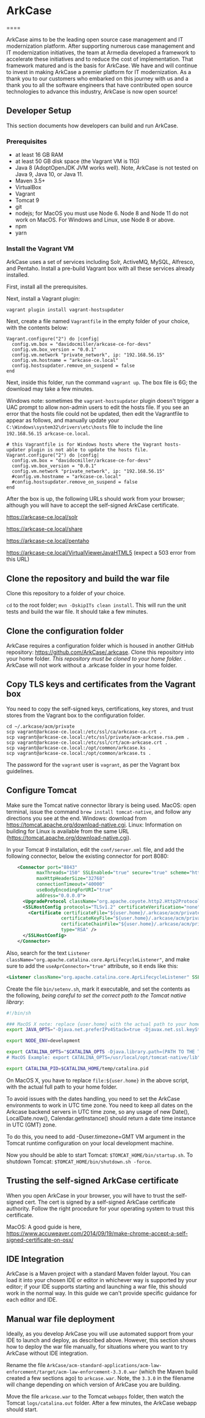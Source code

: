 # ArkCase
====

ArkCase aims to be the leading open source case management and IT modernization platform. After supporting numerous case management and IT modernization initiatives, the team at Armedia developed a framework to accelerate these initiatives and to reduce the cost of implementation.  That framework matured and is the basis for ArkCase.  We have and will continue to invest in making ArkCase a premier platform for IT modernization.  As a thank you to our customers who embarked on this journey with us and a thank you to all the software engineers that have contributed open source technologies to advance this industry, ArkCase is now open source!

## Developer Setup
This section documents how developers can build and run ArkCase.

### Prerequisites
* at least 16 GB RAM
* at least 50 GB disk space (the Vagrant VM is 11G)
* Java 8 (AdoptOpenJDK JVM works well).  Note, ArkCase is not tested on Java 9, Java 10, or Java 11.
* Maven 3.5+
* VirtualBox
* Vagrant
* Tomcat 9
* git
* nodejs; for MacOS you must use Node 6.  Node 8 and Node 11 do not work on MacOS.  For Windows and Linux, use Node 8 or above.
* npm 
* yarn

### Install the Vagrant VM
ArkCase uses a set of services including Solr, ActiveMQ, MySQL, Alfresco, and Pentaho.  Install a pre-build Vagrant box with all these services already installed.

First, install all the prerequisites.

Next, install a Vagrant plugin:

```
vagrant plugin install vagrant-hostsupdater
```

Next, create a file named `Vagrantfile` in the empty folder of your choice, with the contents below:
```
Vagrant.configure("2") do |config|
  config.vm.box = "davidocmiller/arkcase-ce-for-devs"
  config.vm.box_version = "0.0.1"
  config.vm.network "private_network", ip: "192.168.56.15"
  config.vm.hostname = "arkcase-ce.local"
  config.hostsupdater.remove_on_suspend = false
end
```

Next, inside this folder, run the command `vagrant up`.  The box file is 6G; the download may take a few minutes.

Windows note: sometimes the `vagrant-hostsupdater` plugin doesn't trigger a UAC prompt to allow non-admin users to edit the hosts file.  If you see an error that the hosts file could not be updated, then edit the Vagrantfile to appear as follows, and manually update your `C:\Windows\system32\drivers\etc\hosts` file to include the line `192.168.56.15 arkcase-ce.local`.

```
# this Vagrantfile is for Windows hosts where the Vagrant hosts-updater plugin is not able to update the hosts file.
Vagrant.configure("2") do |config|
  config.vm.box = "davidocmiller/arkcase-ce-for-devs"
  config.vm.box_version = "0.0.1"
  config.vm.network "private_network", ip: "192.168.56.15"
  #config.vm.hostname = "arkcase-ce.local"
  #config.hostsupdater.remove_on_suspend = false
end
```

After the box is up, the following URLs should work from your browser; although you will have to accept the self-signed ArkCase certificate.

https://arkcase-ce.local/solr

https://arkcase-ce.local/share

https://arkcase-ce.local/pentaho

https://arkcase-ce.local/VirtualViewerJavaHTML5 (expect a 503 error from this URL)

## Clone the repository and build the war file

Clone this repository to a folder of your choice.

`cd` to the root folder; `mvn -DskipITs clean install`.  This will run the unit tests and build the war file.  It should take a few minutes.

## Clone the configuration folder

ArkCase requires a configuration folder which is housed in another GitHub repository: https://github.com/ArkCase/.arkcase.  Clone this repository into your home folder.  *This repository must be cloned to your home folder.* . ArkCase will not work without a .arkcase folder in your home folder.

## Copy TLS keys and certificates from the Vagrant box

You need to copy the self-signed keys, certifications, key stores, and trust stores from the Vagrant box to the configuration folder.

```
cd ~/.arkcase/acm/private
scp vagrant@arkcase-ce.local:/etc/ssl/ca/arkcase-ca.crt .
scp vagrant@arkcase-ce.local:/etc/ssl/private/acm-arkcase.rsa.pem .
scp vagrant@arkcase-ce.local:/etc/ssl/crt/acm-arkcase.crt .
scp vagrant@arkcase-ce.local:/opt/common/arkcase.ks .
scp vagrant@arkcase-ce.local:/opt/common/arkcase.ts .
```

The password for the `vagrant` user is `vagrant`, as per the Vagrant box guidelines.

## Configure Tomcat

Make sure the Tomcat native connector library is being used.  MacOS: open terminal, issue the command `brew install tomcat-native`, and follow any directions you see at the end.  Windows: download from https://tomcat.apache.org/download-native.cgi.  Linux: Information on building for Linux is available from the same URL (https://tomcat.apache.org/download-native.cgi).

In your Tomcat 9 installation, edit the `conf/server.xml` file, and add the following connector, below the existing connector for port 8080:

```xml
    <Connector port="8843"
           maxThreads="150" SSLEnabled="true" secure="true" scheme="https"
           maxHttpHeaderSize="32768"
           connectionTimeout="40000"
           useBodyEncodingForURI="true"
           address="0.0.0.0">
      <UpgradeProtocol className="org.apache.coyote.http2.Http2Protocol" />
      <SSLHostConfig protocols="TLSv1.2" certificateVerification="none">
        <Certificate certificateFile="${user.home}/.arkcase/acm/private/acm-arkcase.crt"
                    certificateKeyFile="${user.home}/.arkcase/acm/private/acm-arkcase.rsa.pem"
                    certificateChainFile="${user.home}/.arkcase/acm/private/arkcase-ca.crt"
                    type="RSA" />
      </SSLHostConfig>
    </Connector>
```
Also, search for the text `Listener className="org.apache.catalina.core.AprLifecycleListener"`, and make sure to add the `useAprConnector="true"` attribute, so it ends like this:

```xml
<Listener className="org.apache.catalina.core.AprLifecycleListener" SSLEngine="on" useAprConnector="true"/>
``` 

Create the file `bin/setenv.sh`, mark it executable, and set the contents as the following, *being careful to set the correct path to the Tomcat native library*:

```bash
#!/bin/sh

### MacOS X note: replace {user.home} with the actual path to your home folder, e.g. /Users/dmiller
export JAVA_OPTS="-Djava.net.preferIPv4Stack=true -Djavax.net.ssl.keyStorePassword=password -Djavax.net.ssl.trustStorePassword=password -Djavax.net.ssl.keyStore=${user.home}/.arkcase/acm/private/arkcase.ks -Djavax.net.ssl.trustStore=${user.home}/.arkcase/acm/private/arkcase.ts -Dspring.profiles.active=ldap -Xms1024M -Xmx1024M"

export NODE_ENV=development

export CATALINA_OPTS="$CATALINA_OPTS -Djava.library.path=(PATH TO THE TOMCAT NATIVE LIBRARY)
# MacOS Example: export CATALINA_OPTS=/usr/local/opt/tomcat-native/lib"

export CATALINA_PID=$CATALINA_HOME/temp/catalina.pid
```
On MacOS X, you have to replace `file:${user.home}` in the above script, with the actual full path to your home folder.

To avoid issues with the dates handling, you need to set the ArkCase environments to work in UTC time zone. You need to keep all dates on the Arkcase backend servers in UTC time zone, so any usage of new Date(), LocalDate.now(), Calendar.getInstance() should return a date time instance in UTC (GMT) zone.

To do this, you need to add -Duser.timezone=GMT VM argument in the Tomcat runtime configuration on your local development machine.

Now you should be able to start Tomcat: `$TOMCAT_HOME/bin/startup.sh`.  To shutdown Tomcat: `$TOMCAT_HOME/bin/shutdown.sh -force`.

## Trusting the self-signed ArkCase certificate

When you open ArkCase in your browser, you will have to trust the self-signed cert.  The cert is signed by a self-signed ArkCase certificate authority.  Follow the right procedure for your operating system to trust this certificate.

MacOS: A good guide is here, https://www.accuweaver.com/2014/09/19/make-chrome-accept-a-self-signed-certificate-on-osx/

## IDE Integration

ArkCase is a Maven project with a standard Maven folder layout.  You can load it into your chosen IDE or editor in whichever way is supported by your editor; if your IDE supports starting and launching a war file, this should work in the normal way.  In this guide we can't provide specific guidance for each editor and IDE.

## Manual war file deployment

Ideally, as you develop ArkCase you will use automated support from your IDE to launch and deploy, as described above.  However, this section shows how to deploy the war file manually, for situations where you want to try ArkCase without IDE integration.

Rename the file `ArkCase/acm-standard-applications/acm-law-enforcement/target/acm-law-enforcement-3.3.0.war` (which the Maven build created a few sections ago) to `arkcase.war`.  Note, the `3.3.0` in the filename will change depending on which version of ArkCase you are building.

Move the file `arkcase.war` to the Tomcat `webapps` folder, then watch the Tomcat `logs/catalina.out` folder.  After a few minutes, the ArkCase webapp should start.
